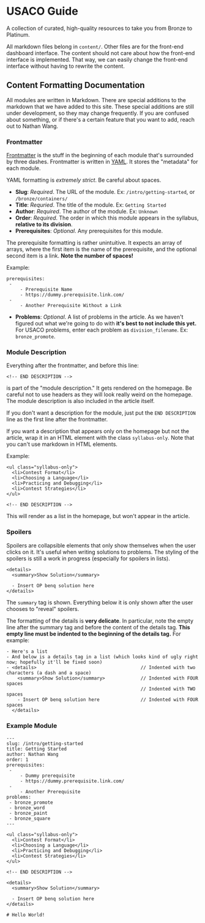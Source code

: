 # USACO Guide

A collection of curated, high-quality resources to take you from Bronze to Platinum.

All markdown files belong in `content/`. Other files are for the front-end dashboard interface. 
The content should not care about how the front-end interface is implemented. That way, we can easily
change the front-end interface without having to rewrite the content.


## Content Formatting Documentation

All modules are written in Markdown. There are special additions to the markdown that we have added to this site.
These special additions are still under development, so they may change frequently.
If you are confused about something, or if there's a certain feature that you want to add, reach out to Nathan Wang.

### Frontmatter

[Frontmatter](https://jekyllrb.com/docs/front-matter/) is the stuff in the beginning of each module that's surrounded 
by three dashes. Frontmatter is written in [YAML](https://yaml.org/). It stores the "metadata" for each module.

YAML formatting is _extremely strict_. Be careful about spaces.

- **Slug**: _Required_. The URL of the module. Ex: `/intro/getting-started`, or `/bronze/containers/`
- **Title**: _Requried_. The title of the module. Ex: `Getting Started`
- **Author**: _Required_. The author of the module. Ex: `Unknown`
- **Order**: _Required_. The order in which this module appears in the syllabus, **relative to its division**.
- **Prerequisites**: _Optional_. Any prerequisites for this module.

The prerequisite formatting is rather unintuitive. It expects an array of arrays, where the first item is
the name of the prerequisite, and the optional second item is a link. **Note the number of spaces!**

Example:
```
prerequisites:
 -
     - Prerequisite Name
     - https://dummy.prerequisite.link.com/
 -
     - Another Prerequisite Without a Link
```

- **Problems**: _Optional_. A list of problems in the article. As we haven't figured out what we're going to do with 
  **it's best to not include this yet.** For USACO problems, enter each problem as `division_filename`. Ex: `bronze_promote`. 

### Module Description

Everything after the frontmatter, and before this line:

```
<!-- END DESCRIPTION -->
```

is part of the "module description." It gets rendered on the homepage. Be careful not to use headers
as they will look really weird on the homepage. The module description is also included in the article itself.

If you don't want a description for the module, just put the `END DESCRIPTION` line as the first line
after the frontmatter.

If you want a description that appears only on the homepage but not the article, wrap it in
an HTML element with the class `syllabus-only`. Note that you can't use markdown in HTML elements.

Example:
```
<ul class="syllabus-only">
  <li>Contest Format</li>
  <li>Choosing a Language</li>
  <li>Practicing and Debugging</li>
  <li>Contest Strategies</li>
</ul>

<!-- END DESCRIPTION -->
```

This will render as a list in the homepage, but won't appear in the article.

### Spoilers

Spoilers are collapsible elements that only show themselves when the user clicks on it. It's useful
when writing solutions to problems. The styling of the spoilers is still a work in progress (especially for spoilers in lists).

```
<details>
  <summary>Show Solution</summary>

  - Insert OP benq solution here
</details>
```

The `summary` tag is shown. Everything below it is only shown after the user chooses to "reveal" spoilers.

The formatting of the details is **very delicate**. In particular, note the empty line after the summary tag
and before the content of the details tag. **This empty line must be indented to the beginning of the details tag.**
For example:

```
- Here's a list
- And below is a details tag in a list (which looks kind of ugly right now; hopefully it'll be fixed soon)
- <details>                                      // Indented with two characters (a dash and a space)
    <summary>Show Solution</summary>             // Indented with FOUR spaces
                                                 // Indented with TWO spaces
    - Insert OP benq solution here               // Indented with FOUR spaces
  </details>
```

### Example Module

```
---
slug: /intro/getting-started
title: Getting Started
author: Nathan Wang
order: 1
prerequisites:
 -
     - Dummy prerequisite
     - https://dummy.prerequisite.link.com/
 -
     - Another Prerequisite
problems:
 - bronze_promote
 - bronze_word
 - bronze_paint
 - bronze_square
---

<ul class="syllabus-only">
  <li>Contest Format</li>
  <li>Choosing a Language</li>
  <li>Practicing and Debugging</li>
  <li>Contest Strategies</li>
</ul>

<!-- END DESCRIPTION -->

<details>
  <summary>Show Solution</summary>

  - Insert OP benq solution here
</details>

# Hello World!
```